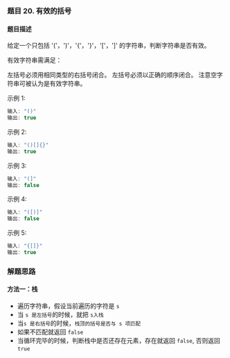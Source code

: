 ### 题目 20. 有效的括号
#### 题目描述
给定一个只包括 '('，')'，'{'，'}'，'['，']' 的字符串，判断字符串是否有效。

有效字符串需满足：

左括号必须用相同类型的右括号闭合。
左括号必须以正确的顺序闭合。
注意空字符串可被认为是有效字符串。

示例 1:
```js
输入: "()"
输出: true
```
示例 2:
```js
输入: "()[]{}"
输出: true
```
示例 3:
```js
输入: "(]"
输出: false
```
示例 4:
```js
输入: "([)]"
输出: false
```
示例 5:
```js
输入: "{[]}"
输出: true
```
### 解题思路
#### 方法一：栈
- 遍历字符串，假设当前遍历的字符是 `s`
- 当 `s 是左括号`的时候，就把 `s入栈`
- 当`s 是右括号`的时候，`栈顶的括号是否与 s 项匹配`
- 如果不匹配就返回 `false`
- 当循环完毕的时候，判断栈中是否还存在元素，存在就返回 `false`, 否则返回 `true` 